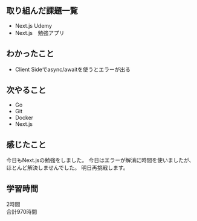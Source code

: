 ## 取り組んだ課題一覧
- Next.js Udemy
- Next.js　勉強アプリ

## わかったこと
- Client Sideでasync/awaitを使うとエラーが出る

## 次やること
- Go
- Git
- Docker
- Next.js

## 感じたこと
今日もNext.jsの勉強をしました。
今日はエラーが解消に時間を使いましたが、ほとんど解決しませんでした。
明日再挑戦します。

## 学習時間
2時間<br />
合計970時間
